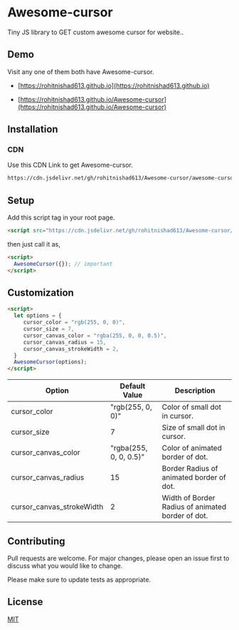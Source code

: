 # Awesome-cursor

Tiny JS library to GET custom awesome cursor for website..

## Demo

Visit any one of them both have Awesome-cursor.

* [https://rohitnishad613.github.io](https://rohitnishad613.github.io)

* [https://rohitnishad613.github.io/Awesome-cursor](https://rohitnishad613.github.io/Awesome-cursor)

## Installation

### CDN

Use this CDN Link to get Awesome-cursor.

```html
https://cdn.jsdelivr.net/gh/rohitnishad613/Awesome-cursor/awesome-cursor.js
```
## Setup
Add this script tag in your root page.

```html
<script src="https://cdn.jsdelivr.net/gh/rohitnishad613/Awesome-cursor/awesome-cursor.js"></script>
```

then just call it as,

```html
<script>
  AwesomeCursor({}); // important
</script>
```

## Customization

```html
<script>
  let options = {
     cursor_color = "rgb(255, 0, 0)",
     cursor_size = 7,
     cursor_canvas_color = "rgba(255, 0, 0, 0.5)",
     cursor_canvas_radius = 15,
     cursor_canvas_strokeWidth = 2,
  }
  AwesomeCursor(options);
</script>
```
| Option | Default Value | Description |
| --- | --- |  --- |
| cursor_color | "rgb(255, 0, 0)" | Color of small dot in cursor. |
| cursor_size | 7 | Size of small dot in cursor.|
| cursor_canvas_color | "rgba(255, 0, 0, 0.5)" | Color of animated border of dot.|
| cursor_canvas_radius | 15 | Border Radius of animated border of dot.|
| cursor_canvas_strokeWidth | 2 | Width of Border Radius of animated border of dot.|


## Contributing
Pull requests are welcome. For major changes, please open an issue first to discuss what you would like to change.

Please make sure to update tests as appropriate.

## License
[MIT](https://choosealicense.com/licenses/mit/)
